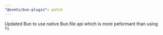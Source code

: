 ```yaml
---
"@evmts/bun-plugin": patch
---
```


Updated Bun to use native Bun.file api which is more peformant than using `fs`

